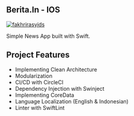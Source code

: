 ## Berita.In - IOS

[![fakhrirasyids](https://circleci.com/gh/fakhrirasyids/Berita.In-IOS.svg?style=svg)](https://circleci.com/gh/fakhrirasyids/Berita.In-IOS)

Simple News App built with Swift.

## Project Features

- Implementing Clean Architecture
- Modularization
- CI/CD with CircleCI
- Dependency Injection with Swinject
- Implementing CoreData
- Language Localization (English & Indonesian)
- Linter with SwiftLint
